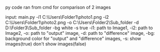 py code ran from cmd for comparison of 2 images

input: main.py -i1 C:\Users\Folder1\photo1.png -i2 C:\Users\Folder1\photo2.png -o C:\Users\Folder2\Sub_folder -d D:\Folder3\Sub_folder -bg white -s true
-i1: path to Image1, -i2: path to Image2, -o: path to "output" image, -d: path to "difference" image, -bg: background color for "output" and "difference" images, -s: show images(true) don't show images(false)
